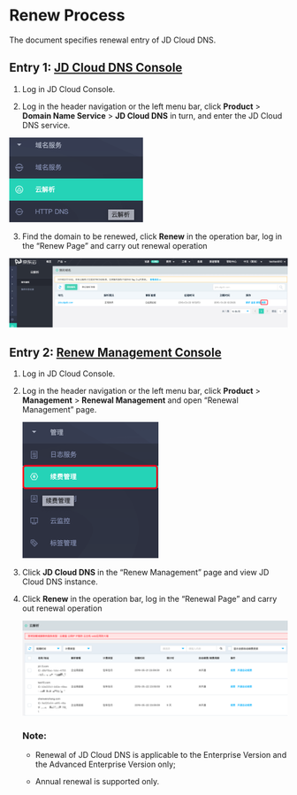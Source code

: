 # Renew Process

The document specifies renewal entry of JD Cloud DNS.


## Entry 1: [JD Cloud DNS Console](https://dns-console.jdcloud.com/list)

1. Log in JD Cloud Console.

2. Log in the header navigation or the left menu bar, click **Product** > **Domain Name Service** > **JD Cloud DNS** in turn, and enter the JD Cloud DNS service.

  ![renew1](../../../../image/dns-img/renew1.png)

3. Find the domain to be renewed, click **Renew** in the operation bar, log in the “Renew Page” and carry out renewal operation

  ![renew2](../../../../image/dns-img/renew2.png)

## Entry 2: [Renew Management Console](https://renewal-console.jdcloud.com/renew/domainservice)

1. Log in JD Cloud Console.

2. Log in the header navigation or the left menu bar, click **Product** > **Management** > **Renewal Management** and open “Renewal Management” page.

   ![renew4](../../../../image/dns-img/renew4.png)

3. Click **JD Cloud DNS** in the “Renew Management” page and view JD Cloud DNS instance.

4. Click **Renew** in the operation bar, log in the “Renewal Page” and carry out renewal operation

   ![renew3](../../../../image/dns-img/renew3.png)



   ### Note:

   - Renewal of JD Cloud DNS is applicable to the Enterprise Version and the Advanced Enterprise Version only;

   - Annual renewal is supported only.




